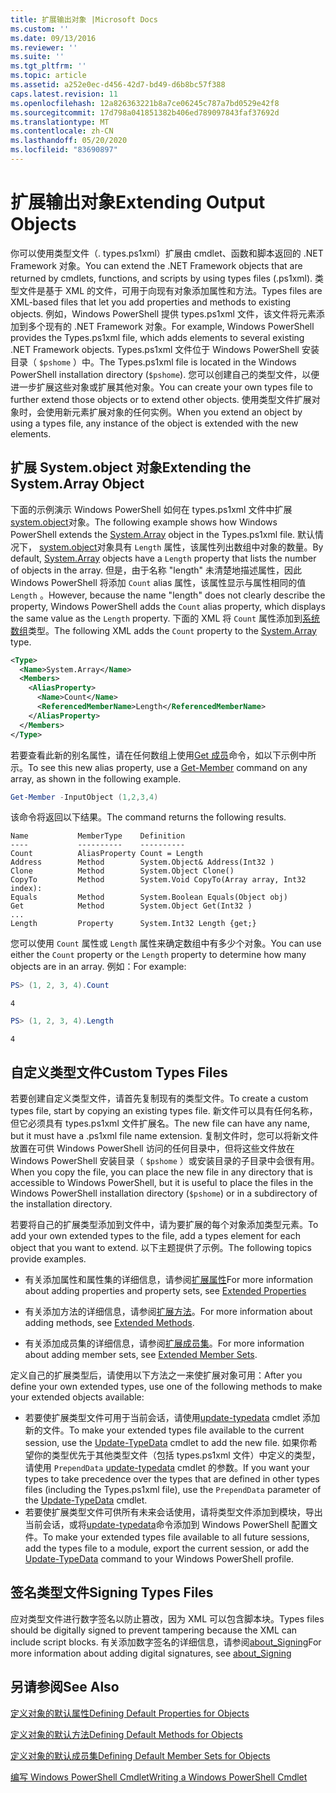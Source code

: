 ```yaml
---
title: 扩展输出对象 |Microsoft Docs
ms.custom: ''
ms.date: 09/13/2016
ms.reviewer: ''
ms.suite: ''
ms.tgt_pltfrm: ''
ms.topic: article
ms.assetid: a252e0ec-d456-42d7-bd49-d6b8bc57f388
caps.latest.revision: 11
ms.openlocfilehash: 12a826363221b8a7ce06245c787a7bd0529e42f8
ms.sourcegitcommit: 17d798a041851382b406ed789097843faf37692d
ms.translationtype: MT
ms.contentlocale: zh-CN
ms.lasthandoff: 05/20/2020
ms.locfileid: "83690897"
---
```

# <a name="extending-output-objects"></a><span data-ttu-id="904da-102">扩展输出对象</span><span class="sxs-lookup"><span data-stu-id="904da-102">Extending Output Objects</span></span>

<span data-ttu-id="904da-103">你可以使用类型文件（. types.ps1xml）扩展由 cmdlet、函数和脚本返回的 .NET Framework 对象。</span><span class="sxs-lookup"><span data-stu-id="904da-103">You can extend the .NET Framework objects that are returned by cmdlets, functions, and scripts by using types files (.ps1xml).</span></span> <span data-ttu-id="904da-104">类型文件是基于 XML 的文件，可用于向现有对象添加属性和方法。</span><span class="sxs-lookup"><span data-stu-id="904da-104">Types files are XML-based files that let you add properties and methods to existing objects.</span></span> <span data-ttu-id="904da-105">例如，Windows PowerShell 提供 types.ps1xml 文件，该文件将元素添加到多个现有的 .NET Framework 对象。</span><span class="sxs-lookup"><span data-stu-id="904da-105">For example, Windows PowerShell provides the Types.ps1xml file, which adds elements to several existing .NET Framework objects.</span></span> <span data-ttu-id="904da-106">Types.ps1xml 文件位于 Windows PowerShell 安装目录（ `$pshome` ）中。</span><span class="sxs-lookup"><span data-stu-id="904da-106">The Types.ps1xml file is located in the Windows PowerShell installation directory (`$pshome`).</span></span> <span data-ttu-id="904da-107">您可以创建自己的类型文件，以便进一步扩展这些对象或扩展其他对象。</span><span class="sxs-lookup"><span data-stu-id="904da-107">You can create your own types file to further extend those objects or to extend other objects.</span></span> <span data-ttu-id="904da-108">使用类型文件扩展对象时，会使用新元素扩展对象的任何实例。</span><span class="sxs-lookup"><span data-stu-id="904da-108">When you extend an object by using a types file, any instance of the object is extended with the new elements.</span></span>

## <a name="extending-the-systemarray-object"></a><span data-ttu-id="904da-109">扩展 System.object 对象</span><span class="sxs-lookup"><span data-stu-id="904da-109">Extending the System.Array Object</span></span>

<span data-ttu-id="904da-110">下面的示例演示 Windows PowerShell 如何在 types.ps1xml 文件中扩展[system.object](/dotnet/api/System.Array)对象。</span><span class="sxs-lookup"><span data-stu-id="904da-110">The following example shows how Windows PowerShell extends the [System.Array](/dotnet/api/System.Array) object in the Types.ps1xml file.</span></span> <span data-ttu-id="904da-111">默认情况下， [system.object](/dotnet/api/System.Array)对象具有 `Length` 属性，该属性列出数组中对象的数量。</span><span class="sxs-lookup"><span data-stu-id="904da-111">By default, [System.Array](/dotnet/api/System.Array) objects have a `Length` property that lists the number of objects in the array.</span></span> <span data-ttu-id="904da-112">但是，由于名称 "length" 未清楚地描述属性，因此 Windows PowerShell 将添加 `Count` alias 属性，该属性显示与属性相同的值 `Length` 。</span><span class="sxs-lookup"><span data-stu-id="904da-112">However, because the name "length" does not clearly describe the property, Windows PowerShell adds the `Count` alias property, which displays the same value as the `Length` property.</span></span> <span data-ttu-id="904da-113">下面的 XML 将 `Count` 属性添加到[系统数组](/dotnet/api/System.Array)类型。</span><span class="sxs-lookup"><span data-stu-id="904da-113">The following XML adds the `Count` property to the [System.Array](/dotnet/api/System.Array) type.</span></span>

```xml
<Type>
  <Name>System.Array</Name>
  <Members>
    <AliasProperty>
      <Name>Count</Name>
      <ReferencedMemberName>Length</ReferencedMemberName>
    </AliasProperty>
  </Members>
</Type>

```

<span data-ttu-id="904da-114">若要查看此新的别名属性，请在任何数组上使用[Get 成员](/powershell/module/Microsoft.PowerShell.Utility/Get-Member)命令，如以下示例中所示。</span><span class="sxs-lookup"><span data-stu-id="904da-114">To see this new alias property, use a [Get-Member](/powershell/module/Microsoft.PowerShell.Utility/Get-Member) command on any array, as shown in the following example.</span></span>

```powershell
Get-Member -InputObject (1,2,3,4)
```

<span data-ttu-id="904da-115">该命令将返回以下结果。</span><span class="sxs-lookup"><span data-stu-id="904da-115">The command returns the following results.</span></span>

```output
Name           MemberType    Definition
----           ----------    ----------
Count          AliasProperty Count = Length
Address        Method        System.Object& Address(Int32 )
Clone          Method        System.Object Clone()
CopyTo         Method        System.Void CopyTo(Array array, Int32 index):
Equals         Method        System.Boolean Equals(Object obj)
Get            Method        System.Object Get(Int32 )
...
Length         Property      System.Int32 Length {get;}
```

<span data-ttu-id="904da-116">您可以使用 `Count` 属性或 `Length` 属性来确定数组中有多少个对象。</span><span class="sxs-lookup"><span data-stu-id="904da-116">You can use either the `Count` property or the `Length` property to determine how many objects are in an array.</span></span> <span data-ttu-id="904da-117">例如：</span><span class="sxs-lookup"><span data-stu-id="904da-117">For example:</span></span>

```powershell
PS> (1, 2, 3, 4).Count
```

```output
4
```

```powershell
PS> (1, 2, 3, 4).Length
```

```output
4
```

## <a name="custom-types-files"></a><span data-ttu-id="904da-118">自定义类型文件</span><span class="sxs-lookup"><span data-stu-id="904da-118">Custom Types Files</span></span>

<span data-ttu-id="904da-119">若要创建自定义类型文件，请首先复制现有的类型文件。</span><span class="sxs-lookup"><span data-stu-id="904da-119">To create a custom types file, start by copying an existing types file.</span></span> <span data-ttu-id="904da-120">新文件可以具有任何名称，但它必须具有 types.ps1xml 文件扩展名。</span><span class="sxs-lookup"><span data-stu-id="904da-120">The new file can have any name, but it must have a .ps1xml file name extension.</span></span> <span data-ttu-id="904da-121">复制文件时，您可以将新文件放置在可供 Windows PowerShell 访问的任何目录中，但将这些文件放在 Windows PowerShell 安装目录（ `$pshome` ）或安装目录的子目录中会很有用。</span><span class="sxs-lookup"><span data-stu-id="904da-121">When you copy the file, you can place the new file in any directory that is accessible to Windows PowerShell, but it is useful to place the files in the Windows PowerShell installation directory (`$pshome`) or in a subdirectory of the installation directory.</span></span>

<span data-ttu-id="904da-122">若要将自己的扩展类型添加到文件中，请为要扩展的每个对象添加类型元素。</span><span class="sxs-lookup"><span data-stu-id="904da-122">To add your own extended types to the file, add a types element for each object that you want to extend.</span></span> <span data-ttu-id="904da-123">以下主题提供了示例。</span><span class="sxs-lookup"><span data-stu-id="904da-123">The following topics provide examples.</span></span>

- <span data-ttu-id="904da-124">有关添加属性和属性集的详细信息，请参阅[扩展属性](./extending-properties-for-objects.md)</span><span class="sxs-lookup"><span data-stu-id="904da-124">For more information about adding properties and property sets, see [Extended Properties](./extending-properties-for-objects.md)</span></span>

- <span data-ttu-id="904da-125">有关添加方法的详细信息，请参阅[扩展方法](./defining-default-methods-for-objects.md)。</span><span class="sxs-lookup"><span data-stu-id="904da-125">For more information about adding methods, see [Extended Methods](./defining-default-methods-for-objects.md).</span></span>

- <span data-ttu-id="904da-126">有关添加成员集的详细信息，请参阅[扩展成员集](./defining-default-member-sets-for-objects.md)。</span><span class="sxs-lookup"><span data-stu-id="904da-126">For more information about adding member sets, see [Extended Member Sets](./defining-default-member-sets-for-objects.md).</span></span>

<span data-ttu-id="904da-127">定义自己的扩展类型后，请使用以下方法之一来使扩展对象可用：</span><span class="sxs-lookup"><span data-stu-id="904da-127">After you define your own extended types, use one of the following methods to make your extended objects available:</span></span>

- <span data-ttu-id="904da-128">若要使扩展类型文件可用于当前会话，请使用[update-typedata](/powershell/module/Microsoft.PowerShell.Utility/Update-TypeData) cmdlet 添加新的文件。</span><span class="sxs-lookup"><span data-stu-id="904da-128">To make your extended types file available to the current session, use the [Update-TypeData](/powershell/module/Microsoft.PowerShell.Utility/Update-TypeData) cmdlet to add the new file.</span></span> <span data-ttu-id="904da-129">如果你希望你的类型优先于其他类型文件（包括 types.ps1xml 文件）中定义的类型，请使用 `PrependData` [update-typedata](/powershell/module/Microsoft.PowerShell.Utility/Update-TypeData) cmdlet 的参数。</span><span class="sxs-lookup"><span data-stu-id="904da-129">If you want your types to take precedence over the types that are defined in other types files (including the Types.ps1xml file), use the `PrependData` parameter of the [Update-TypeData](/powershell/module/Microsoft.PowerShell.Utility/Update-TypeData) cmdlet.</span></span>
- <span data-ttu-id="904da-130">若要使扩展类型文件可供所有未来会话使用，请将类型文件添加到模块，导出当前会话，或将[update-typedata](/powershell/module/Microsoft.PowerShell.Utility/Update-TypeData)命令添加到 Windows PowerShell 配置文件。</span><span class="sxs-lookup"><span data-stu-id="904da-130">To make your extended types file available to all future sessions, add the types file to a module, export the current session, or add the [Update-TypeData](/powershell/module/Microsoft.PowerShell.Utility/Update-TypeData) command to your Windows PowerShell profile.</span></span>

## <a name="signing-types-files"></a><span data-ttu-id="904da-131">签名类型文件</span><span class="sxs-lookup"><span data-stu-id="904da-131">Signing Types Files</span></span>

<span data-ttu-id="904da-132">应对类型文件进行数字签名以防止篡改，因为 XML 可以包含脚本块。</span><span class="sxs-lookup"><span data-stu-id="904da-132">Types files should be digitally signed to prevent tampering because the XML can include script blocks.</span></span> <span data-ttu-id="904da-133">有关添加数字签名的详细信息，请参阅[about_Signing](/powershell/module/microsoft.powershell.core/about/about_signing)</span><span class="sxs-lookup"><span data-stu-id="904da-133">For more information about adding digital signatures, see [about_Signing](/powershell/module/microsoft.powershell.core/about/about_signing)</span></span>

## <a name="see-also"></a><span data-ttu-id="904da-134">另请参阅</span><span class="sxs-lookup"><span data-stu-id="904da-134">See Also</span></span>

[<span data-ttu-id="904da-135">定义对象的默认属性</span><span class="sxs-lookup"><span data-stu-id="904da-135">Defining Default Properties for Objects</span></span>](./extending-properties-for-objects.md)

[<span data-ttu-id="904da-136">定义对象的默认方法</span><span class="sxs-lookup"><span data-stu-id="904da-136">Defining Default Methods for Objects</span></span>](./defining-default-methods-for-objects.md)

[<span data-ttu-id="904da-137">定义对象的默认成员集</span><span class="sxs-lookup"><span data-stu-id="904da-137">Defining Default Member Sets for Objects</span></span>](./defining-default-member-sets-for-objects.md)

[<span data-ttu-id="904da-138">编写 Windows PowerShell Cmdlet</span><span class="sxs-lookup"><span data-stu-id="904da-138">Writing a Windows PowerShell Cmdlet</span></span>](./writing-a-windows-powershell-cmdlet.md)
